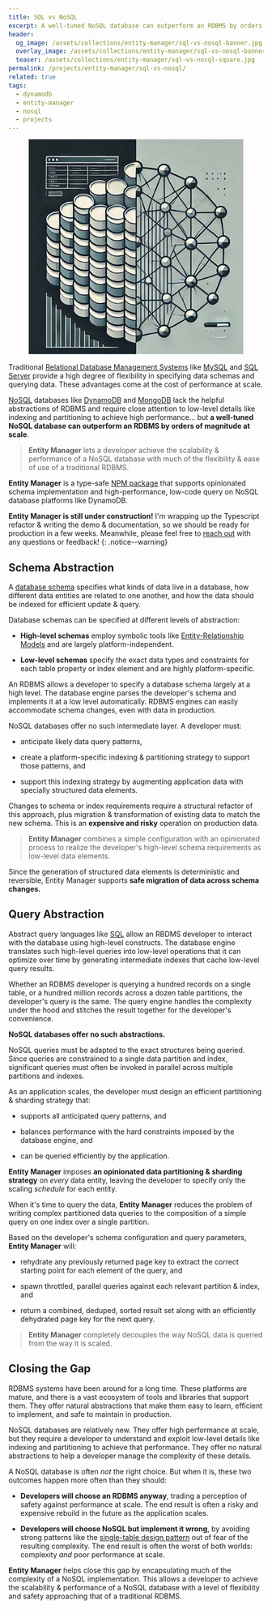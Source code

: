 ```yaml
---
title: SQL vs NoSQL
excerpt: A well-tuned NoSQL database can outperform an RDBMS by orders of magnitude at scale... but not for free! **Entity Manager** helps close the gap.
header:
  og_image: /assets/collections/entity-manager/sql-vs-nosql-banner.jpg
  overlay_image: /assets/collections/entity-manager/sql-vs-nosql-banner-half.jpg
  teaser: /assets/collections/entity-manager/sql-vs-nosql-square.jpg
permalink: /projects/entity-manager/sql-vs-nosql/
related: true
tags:
  - dynamodb
  - entity-manager
  - nosql
  - projects
---
```


<figure class="align-left drop-image">
    <img src="/assets/collections/entity-manager/sql-vs-nosql-square.jpg">
</figure>

Traditional [Relational Database Management Systems](https://en.wikipedia.org/wiki/Relational_database) like [MySQL](https://www.mysql.com/) and [SQL Server](https://www.microsoft.com/en-us/sql-server) provide a high degree of flexibility in specifying data schemas and querying data. These advantages come at the cost of performance at scale.

[NoSQL](https://en.wikipedia.org/wiki/NoSQL) databases like [DynamoDB](https://aws.amazon.com/dynamodb/) and [MongoDB](https://www.mongodb.com/) lack the helpful abstractions of RDBMS and require close attention to low-level details like indexing and partitioning to achieve high performance... but **a well-tuned NoSQL database can outperform an RDBMS by orders of magnitude at scale**.

> **Entity Manager** lets a developer achieve the scalability & performance of a NoSQL database with much of the flexibility & ease of use of a traditional RDBMS.

**Entity Manager** is a type-safe [NPM package](https://npmjs.com/karmaniverous/entity-manager) that supports opinionated schema implementation and high-performance, low-code query on NoSQL database platforms like DynamoDB.

**Entity Manager is still under construction!** I'm wrapping up the Typescript refactor & writing the demo & documentation, so we should be ready for production in a few weeks. Meanwhile, please feel free to [reach out](https://github.com/karmaniverous/entity-manager/discussions/) with any questions or feedback!
{: .notice--warning}

## Schema Abstraction

A [database schema](https://en.wikipedia.org/wiki/Database_schema) specifies what kinds of data live in a database, how different data entities are related to one another, and how the data should be indexed for efficient update & query.

Database schemas can be specified at different levels of abstraction:

- **High-level schemas** employ symbolic tools like [Entity-Relationship Models](https://en.wikipedia.org/wiki/Entity%E2%80%93relationship_model) and are largely platform-independent.

- **Low-level schemas** specify the exact data types and constraints for each table property or index element and are highly platform-specific.

An RDBMS allows a developer to specify a database schema largely at a high level. The database engine parses the developer's schema and implements it at a low level automatically. RDBMS engines can easily accommodate schema changes, even with data in production.

NoSQL databases offer no such intermediate layer. A developer must:

- anticipate likely data query patterns,

- create a platform-specific indexing & partitioning strategy to support those patterns, and

- support this indexing strategy by augmenting application data with specially structured data elements.

Changes to schema or index requirements require a structural refactor of this approach, plus migration & transformation of existing data to match the new schema. This is an **expensive and risky** operation on production data.

> **Entity Manager** combines a simple configuration with an opinionated process to realize the developer's high-level schema requirements as low-level data elements.

Since the generation of structured data elements is deterministic and reversible, Entity Manager supports **safe migration of data across schema changes.**

## Query Abstraction

Abstract query languages like [SQL](https://en.wikipedia.org/wiki/SQL) allow an RBDMS developer to interact with the database using high-level constructs. The database engine translates such high-level queries into low-level operations that it can optimize over time by generating intermediate indexes that cache low-level query results.

Whether an RDBMS developer is querying a hundred records on a single table, or a hundred million records across a dozen table partitions, the developer's query is the same. The query engine handles the complexity under the hood and stitches the result together for the developer's convenience.

**NoSQL databases offer no such abstractions.**

NoSQL queries must be adapted to the exact structures being queried. Since queries are constrained to a single data partition and index, significant queries must often be invoked in parallel across multiple partitions and indexes.

As an application scales, the developer must design an efficient partitioning & sharding strategy that:

- supports all anticipated query patterns, and

- balances performance with the hard constraints imposed by the database engine, and

- can be queried efficiently by the application.

**Entity Manager** imposes **an opinionated data partitioning & sharding strategy** on _every_ data entity, leaving the developer to specify only the scaling _schedule_ for each entity.

When it's time to query the data, **Entity Manager** reduces the problem of writing complex partitioned data queries to the composition of a simple query on one index over a single partition.

Based on the developer's schema configuration and query parameters, **Entity Manager** will:

- rehydrate any previously returned page key to extract the correct starting point for each element of the query, and

- spawn throttled, parallel queries against each relevant partition & index, and

- return a combined, deduped, sorted result set along with an efficiently dehydrated page key for the next query.

> **Entity Manager** completely decouples the way NoSQL data is queried from the way it is scaled.

## Closing the Gap

RDBMS systems have been around for a long time. These platforms are mature, and there is a vast ecosystem of tools and libraries that support them. They offer natural abstractions that make them easy to learn, efficient to implement, and safe to maintain in production.

NoSQL databases are relatively new. They offer high performance at scale, but they require a developer to understand and exploit low-level details like indexing and partitioning to achieve that performance. They offer no natural abstractions to help a developer manage the complexity of these details.

A NoSQL database is often _not_ the right choice. But when it is, these two outcomes happen more often than they should:

- **Developers will choose an RDBMS anyway**, trading a perception of safety against performance at scale. The end result is often a risky and expensive rebuild in the future as the application scales.

- **Developers will choose NoSQL but implement it wrong**, by avoiding strong patterns like the [single-table design pattern](https://aws.amazon.com/blogs/compute/creating-a-single-table-design-with-amazon-dynamodb/) out of fear of the resulting complexity. The end result is often the worst of both worlds: complexity _and_ poor performance at scale.

**Entity Manager** helps close this gap by encapsulating much of the complexity of a NoSQL implementation. This allows a developer to achieve the scalability & performance of a NoSQL database with a level of flexibility and safety approaching that of a traditional RDBMS.
